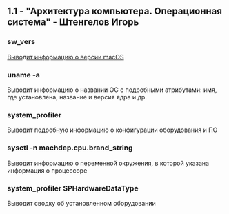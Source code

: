 ## 1.1 - "Архитектура компьютера. Операционная система" - Штенгелов Игорь

### sw_vers
<a href="sw_vers.png"><p>Выводит информацию о версии macOS</p></a>

### uname -a
Выводит информацию о названии ОС с подробными атрибутами: имя, где установлена, название и версия ядра и др.
### system_profiler
Выводит подробную информацию о конфигурации оборудования и ПО
### sysctl -n machdep.cpu.brand_string
Выводит информацию о переменной окружения, в которой указана информация о процессоре
### system_profiler SPHardwareDataType
Выводит сводку об установленном оборудовании
